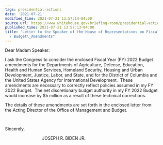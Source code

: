 ```yaml
---
tags: presidential-actions
date: '2021-07-21'
modified_time: 2021-07-21 13:57:14-04:00
source_url: https://www.whitehouse.gov/briefing-room/presidential-actions/2021/07/21/letter-to-the-speaker-of-the-house-of-representatives-on-fiscal-year-2022-budget-amendments/
published_time: 2021-07-21 13:57:13-04:00
title: "Letter to the Speaker of the House of Representatives on Fiscal Year 2022\
  \ Budget\_Amendments"
---
```

 
Dear Madam Speaker:

I ask the Congress to consider the enclosed Fiscal Year (FY) 2022 Budget
amendments for the Departments of Agriculture, Defense, Education,
Health and Human Services, Homeland Security, Housing and Urban
Development, Justice, Labor, and State, and for the District of Columbia
and the United States Agency for International Development.  These
amendments are necessary to correctly reflect policies assumed in my FY
2022 Budget.  The net discretionary budget authority in my FY 2022
Budget would increase by $5 million as a result of these technical
corrections.  
  
The details of these amendments are set forth in the enclosed letter
from the Acting Director of the Office of Management and Budget.  
  
                              

Sincerely,  
  
                               JOSEPH R. BIDEN JR.
